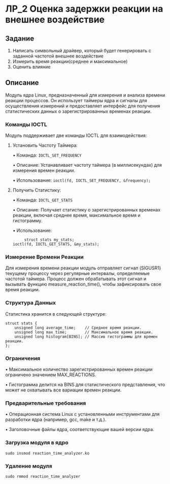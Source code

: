 # ЛР_2 Оценка задержки реакции на внешнее воздействие

## Задание
1) Написать символьный драйвер, который будет генерировать с заданной частотой внешнее воздействие
2) Измерить время реакции(среднее и максимальное)
3) Оценить влияние


## Описание
Модуль ядра Linux, предназначенный для измерения и анализа времени реакции процессов. Он использует таймеры ядра и сигналы для осуществления измерений и предоставляет интерфейс для получения статистических данных о зарегистрированных временах реакции.

### Команды IOCTL

Модуль поддерживает две команды IOCTL для взаимодействия:

1. Установить Частоту Таймера:

   • Команда: ```IOCTL_SET_FREQUENCY```

   • Описание: Устанавливает частоту таймера (в миллисекундах) для измерения времен реакции.

   • Использование:
          ```ioctl(fd, IOCTL_SET_FREQUENCY, &frequency);```
     

2. Получить Статистику:

   • Команда: ```IOCTL_GET_STATS```

   • Описание: Получает статистику о зарегистрированных временах реакции, включая среднее время, максимальное время и гистограмму.

   • Использование:
     ```
          struct stats my_stats;
     ioctl(fd, IOCTL_GET_STATS, &my_stats);
     ```

### Измерение Времени Реакции

Для измерения времени реакции модуль отправляет сигнал (SIGUSR1) текущему процессу через регулярные интервалы, определяемые частотой таймера. Процесс должен обрабатывать этот сигнал и вызывать функцию measure_reaction_time(), чтобы зафиксировать свое время реакции.

### Структура Данных

Статистика хранится в следующей структуре:
```
struct stats {
    unsigned long average_time;    // Среднее время реакции.
    unsigned long max_time;        // Максимальное время реакции.
    unsigned long histogram[BINS]; // Массив гистограммы для времен реакции.
};
```

### Ограничения

• Максимальное количество зарегистрированных времен реакции ограничено значением MAX_REACTIONS.

• Гистограмма делится на BINS для статистического представления, что может не охватывать все вариации времен реакции.

### Предварительные требования

• Операционная система Linux с установленными инструментами для разработки ядра (например, gcc, make и т.д.).

• Заголовочные файлы ядра, соответствующие вашей версии ядра.

### Загрузка модуля в ядро
```
sudo insmod reaction_time_analyzer.ko
```

### Удаление модуля

```
sudo rmmod reaction_time_analyzer
```

```